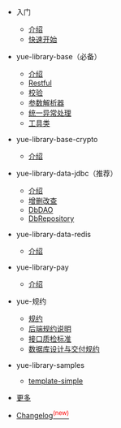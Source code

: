 * 入门

  * [介绍](README.md "SpringBoot增强库yue-library入门介绍")
  * [快速开始](quickstart.md "快速使用yue-library")

* yue-library-base（必备）

  * [介绍](base/介绍.md "yue-library-base介绍")
  * [Restful](base/Restful.md)
  * [校验](base/校验.md "校验框架")
  * [参数解析器](base/参数解析器.md)
  * [统一异常处理](base/统一异常处理.md)
  * [工具类](base/工具类.md)

* yue-library-base-crypto

  * [介绍](base-crypto/介绍.md "yue-library-base-crypto介绍")

* yue-library-data-jdbc（推荐）

  * [介绍](data/jdbc/介绍.md "yue-library-data-jdbc介绍")
  * [增删改查](data/jdbc/增删改查.md)
  * [DbDAO](data/jdbc/DbDAO.md)
  * [DbRepository](data/jdbc/DbRepository.md)

* yue-library-data-redis

  * [介绍](data/redis/介绍.md "yue-library-data-redis介绍")

* yue-library-pay

  * [介绍](pay/介绍.md "yue-library-pay介绍")

* yue-规约

  * [规约](规约/规约.md)
  * [后端规约说明](规约/后端规约说明.md)
  * [接口质检标准](规约/接口质检标准.md)
  * [数据库设计与交付规约](规约/数据库设计与交付规约.md)

* yue-library-samples

  * [template-simple](samples/template-simple.md)

* [更多](更多.md)
* [Changelog<sup style="color:red">(new)<sup>](changelog.md)
